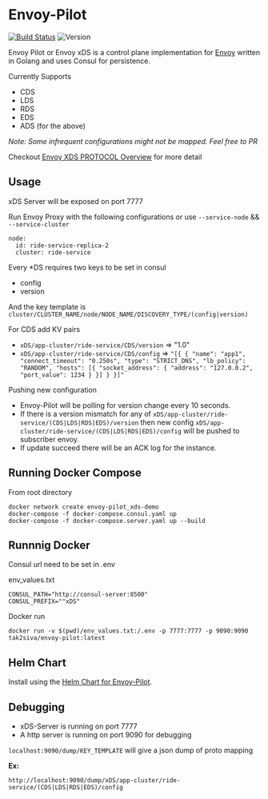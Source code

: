 # Envoy-Pilot 

[![Build Status](https://travis-ci.org/tak2siva/Envoy-Pilot.svg?branch=master)](https://travis-ci.org/tak2siva/Envoy-Pilot)    ![Version](https://img.shields.io/badge/version-v0.1.7-yellowgreen.svg)


Envoy Pilot or Envoy xDS is a control plane implementation for [Envoy](https://github.com/envoyproxy/envoy) written in Golang and uses Consul for persistence.

Currently Supports
   * CDS
   * LDS
   * RDS
   * EDS
   * ADS (for the above)

*Note: Some infrequent configurations might not be mapped. Feel free to PR* 

Checkout [Envoy XDS PROTOCOL Overview](https://github.com/envoyproxy/data-plane-api/blob/master/XDS_PROTOCOL.md) for more detail

## Usage

xDS Server will be exposed on port 7777

Run Envoy Proxy with the following configurations or use `--service-node` && `--service-cluster`
```
node:
  id: ride-service-replica-2
  cluster: ride-service
```

Every *DS requires two keys to be set in consul
  * config
  * version

And the key template is `cluster/CLUSTER_NAME/node/NODE_NAME/DISCOVERY_TYPE/(config|version)`

For CDS add KV pairs
  * `xDS/app-cluster/ride-service/CDS/version` => "1.0"
  * `xDS/app-cluster/ride-service/CDS/config` => `"[{
      {
        "name": "app1",
        "connect_timeout": "0.250s",
        "type": "STRICT_DNS",
        "lb_policy": "RANDOM",
        "hosts": [{
          "socket_address": {
           "address": "127.0.0.2",
           "port_value": 1234
          }
        }]
    }
  }]"`

Pushing new configuration
  * Envoy-Pilot will be polling for version change every 10 seconds.  
  * If there is a version mismatch for any of `xDS/app-cluster/ride-service/(CDS|LDS|RDS|EDS)/version` then new config `xDS/app-cluster/ride-service/(CDS|LDS|RDS|EDS)/config` will be pushed to subscriber envoy.
  * If update succeed there will be an ACK log for the instance.

## Running Docker Compose

From root directory 
```
docker network create envoy-pilot_xds-demo
docker-compose -f docker-compose.consul.yaml up
docker-compose -f docker-compose.server.yaml up --build
```


## Runnnig Docker

Consul url need to be set in .env

env_values.txt
```
CONSUL_PATH="http://consul-server:8500"
CONSUL_PREFIX=""xDS"
```

Docker run
```
docker run -v $(pwd)/env_values.txt:/.env -p 7777:7777 -p 9090:9090 tak2siva/envoy-pilot:latest
```

## Helm Chart

Install using the [Helm Chart for Envoy-Pilot](https://github.com/tak2siva/Envoy-Pilot-Helm).

## Debugging

* xDS-Server is running on port 7777
* A http server is running on port 9090 for debugging

`localhost:9090/dump/KEY_TEMPLATE` will give a json dump of proto mapping

  **Ex:** 
  ```
  http://localhost:9090/dump/xDS/app-cluster/ride-service/(CDS|LDS|RDS|EDS)/config
  ```


